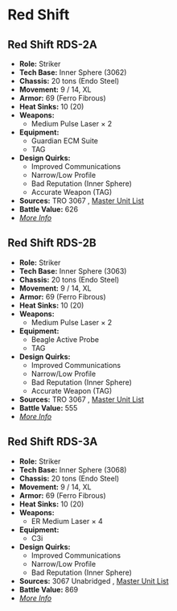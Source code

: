 # Red Shift 

## Red Shift RDS-2A 

- **Role:** Striker 
- **Tech Base:** Inner Sphere (3062) 
- **Chassis:** 20 tons (Endo Steel) 
- **Movement:** 9 / 14, XL 
- **Armor:** 69 (Ferro Fibrous) 
- **Heat Sinks:** 10 (20) 
- **Weapons:** 
  - Medium Pulse Laser × 2 
- **Equipment:** 
  - Guardian ECM Suite 
  - TAG 
- **Design Quirks:** 
  - Improved Communications 
  - Narrow/Low Profile 
  - Bad Reputation (Inner Sphere) 
  - Accurate Weapon (TAG) 
- **Sources:** TRO 3067 , [Master Unit List](http://masterunitlist.info/Unit/Details/4906/red-shift-rds-2a) 
- **Battle Value:** 626 
- [*More Info*](red_shift/red_shift_rds-2a.md) 

## Red Shift RDS-2B 

- **Role:** Striker 
- **Tech Base:** Inner Sphere (3063) 
- **Chassis:** 20 tons (Endo Steel) 
- **Movement:** 9 / 14, XL 
- **Armor:** 69 (Ferro Fibrous) 
- **Heat Sinks:** 10 (20) 
- **Weapons:** 
  - Medium Pulse Laser × 2 
- **Equipment:** 
  - Beagle Active Probe 
  - TAG 
- **Design Quirks:** 
  - Improved Communications 
  - Narrow/Low Profile 
  - Bad Reputation (Inner Sphere) 
  - Accurate Weapon (TAG) 
- **Sources:** TRO 3067 , [Master Unit List](http://masterunitlist.info/Unit/Details/4907/red-shift-rds-2b) 
- **Battle Value:** 555 
- [*More Info*](red_shift/red_shift_rds-2b.md) 

## Red Shift RDS-3A 

- **Role:** Striker 
- **Tech Base:** Inner Sphere (3068) 
- **Chassis:** 20 tons (Endo Steel) 
- **Movement:** 9 / 14, XL 
- **Armor:** 69 (Ferro Fibrous) 
- **Heat Sinks:** 10 (20) 
- **Weapons:** 
  - ER Medium Laser × 4 
- **Equipment:** 
  - C3i 
- **Design Quirks:** 
  - Improved Communications 
  - Narrow/Low Profile 
  - Bad Reputation (Inner Sphere) 
- **Sources:** 3067 Unabridged , [Master Unit List](http://masterunitlist.info/Unit/Details/5652/red-shift-rds-3a) 
- **Battle Value:** 869 
- [*More Info*](red_shift/red_shift_rds-3a.md) 

